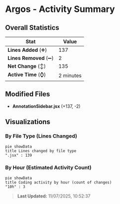 # Argos - Activity Summary 

## Overall Statistics

| Stat                   | Value                                                             |
| ---------------------- | ----------------------------------------------------------------- |
| **Lines Added** (➕)   | 137                                          |
| **Lines Removed** (➖) | 2                                        |
| **Net Change** (↕)    | 135                |
| **Active Time** (⌚)   | 2 minutes |


## Modified Files
- **AnnotationSidebar.jsx** (+137, -2)

## Visualizations

### By File Type (Lines Changed)

```mermaid
pie showData
title Lines changed by file type
".jsx" : 139
```

### By Hour (Estimated Activity Count)

```mermaid
pie showData
title Coding activity by hour (count of changes)
"10h" : 3
```


> **Last Updated:** 11/07/2025, 10:52:37